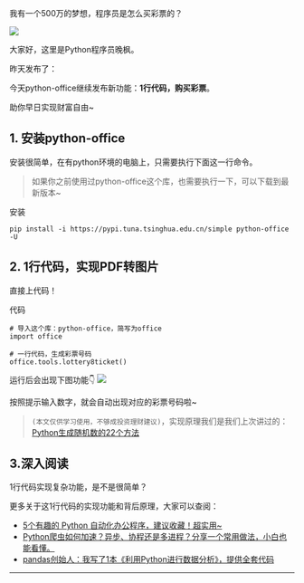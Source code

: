 我有一个500万的梦想，程序员是怎么买彩票的？

![](https://www.python-office.com/api/img-cdn/python-office/lottery8ticket/lottery8ticket-cover.jpg)

大家好，这里是Python程序员晚枫。

昨天发布了：

今天python-office继续发布新功能：**1行代码，购买彩票**。

助你早日实现财富自由~



## 1. 安装python-office
安装很简单，在有python环境的电脑上，只需要执行下面这一行命令。
> 如果你之前使用过python-office这个库，也需要执行一下，可以下载到最新版本~

安装
```
pip install -i https://pypi.tuna.tsinghua.edu.cn/simple python-office -U
```


## 2. 1行代码，实现PDF转图片
直接上代码！

代码
```
# 导入这个库：python-office，简写为office
import office

# 一行代码，生成彩票号码
office.tools.lottery8ticket()
```
运行后会出现下图功能👇
![](https://www.python-office.com/api/img-cdn/python-office/lottery8ticket/flow.jpg)

按照提示输入数字，就会自动出现对应的彩票号码啦~

> ``(本文仅供学习使用，不够成投资理财建议)``，实现原理我们是我们上次讲过的：[Python生成随机数的22个方法](https://mp.weixin.qq.com/s/l6Tq3QtkFPOdj4SdYJCPcg)


## 3.深入阅读
1行代码实现复杂功能，是不是很简单？

更多关于这1行代码的实现功能和背后原理，大家可以查阅：
- [5个有趣的 Python 自动化办公程序，建议收藏！超实用~](https://mp.weixin.qq.com/s/Z_RcTRYxUFpCQBGpShO0ig)
- [Python爬虫如何加速？异步、协程还是多进程？分享一个常用做法，小白也能看懂。](https://mp.weixin.qq.com/s/naH7d4emsUOTy3zO5bv97g)
- [pandas创始人：我写了1本《利用Python进行数据分析》，提供全套代码](https://mp.weixin.qq.com/s/VVGZ6iIGjtxY6K00o89LRA)

---